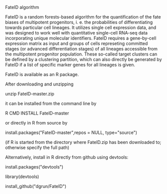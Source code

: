 FateID algorithm

FateID is a random forests-based algorithm for the quantification of the fate biases of multipotent progenitors, i. e. the probabilities of differentiating towards particular cell lineages. It utilizes single cell expression data, and was designed to work well with quantitative single-cell RNA-seq data incorporating unique molecular identifiers. FateID requires a gene-by-cell expression matrix as input and groups of cells represeting committed stages (or advanced differentiation stages) of all lineages accessible from the multipotent progenitor population. These so-called target clusters can be defined by a clustering partition, which can also directly be generated by FateID if a list of specific marker genes for all lineages is given.


FateID is available as an R package. 

After downloading and unzipping

unzip FateID-master.zip 

it can be installed from the command line by

R CMD INSTALL FateID-master

or directly in R from source by

install.packages("FateID-master",repos = NULL, type="source")

(if R is started from the directory where FateID.zip has been downloaded to; otherwise specify the full path)


Alternatively, install in R directly from github using devtools:

install.packages("devtools")

library(devtools)

install_github("dgrun/FateID")


